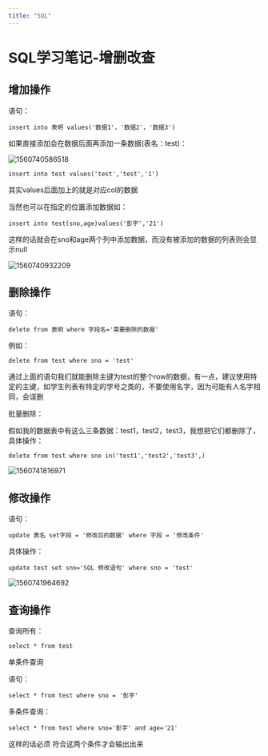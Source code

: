 ```yaml
---
title: "SQL"
---
```

# SQL学习笔记-增删改查

## 增加操作

语句：

```
insert into 表明 values('数据1'，'数据2'，'数据3')
```

如果直接添加会在数据后面再添加一条数据(表名：test)：

![1560740586518](C:\Users\Win10\AppData\Roaming\Typora\typora-user-images\1560740586518.png)

```
insert into test values('test','test','1')
```

其实values后面加上的就是对应col的数据



当然也可以在指定的位置添加数据如：

```
insert into test(sno,age)values('彭宇','21')
```

这样的话就会在sno和age两个列中添加数据，而没有被添加的数据的列表则会显示null

![1560740932209](C:\Users\Win10\AppData\Roaming\Typora\typora-user-images\1560740932209.png)

## 删除操作

语句：

```
delete from 表明 where 字段名='需要删除的数据'
```

例如：

```
delete from test where sno = 'test'
```

通过上面的语句我们就能删除主键为test的整个row的数据，有一点，建议使用特定的主键，如学生列表有特定的学号之类的，不要使用名字，因为可能有人名字相同，会误删

批量删除：

假如我的数据表中有这么三条数据：test1，test2，test3，我想把它们都删除了，具体操作：

```
delete from test where sno in('test1','test2','test3',)
```

![1560741816971](C:\Users\Win10\AppData\Roaming\Typora\typora-user-images\1560741816971.png)

## 修改操作

语句：

```
update 表名 set字段 = '修改后的数据' where 字段 = '修改条件'
```

具体操作：

````
update test set sno='SQL 修改语句' where sno = 'test'
````

![1560741964692](C:\Users\Win10\AppData\Roaming\Typora\typora-user-images\1560741964692.png)

## 查询操作

查询所有：

```
select * from test
```

单条件查询

语句：

```
select * from test where sno = '彭宇'
```

多条件查询：

```
select * from test where sno='彭宇' and age='21'
```

这样的话必须 符合这两个条件才会输出出来